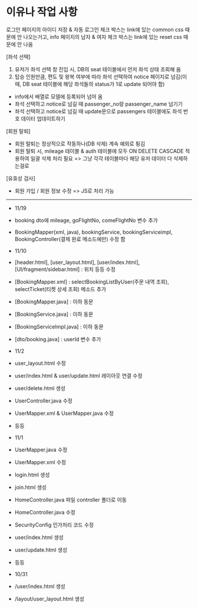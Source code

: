 # 이유나 작업 사항

로그인 페이지의 아이디 저장 & 자동 로그인 체크 박스는 link에 있는 common css 때문에 안 나오는거고,
info 페이지의 남자 & 여자 체크 박스는 link에 있는 reset css 때문에 안 나옴


[좌석 선택]
1) 유저가 좌석 선택 창 진입 시, DB의 seat 테이블에서 먼저 좌석 상태 조회해 옴
2) 탑승 인원만큼, 편도 및 왕복 여부에 따라 좌석 선택하여 notice 페이지로 넘김(이 때, DB seat 테이블에 해당 좌석들의 status가 1로 update 되어야 함)

- info에서 배열로 모델에 등록되어 넘어 옴
- 좌석 선택하고 notice로 넘길 때 passenger_no랑 passenger_name 넘기기
- 좌석 선택하고 notice로 넘길 때 update문으로 passengers 테이블에도 좌석 번호 데이터 업데이트하기


[회원 탈퇴]
- 회원 탈퇴는 정상적으로 작동하나(DB 삭제) 계속 예외로 튕김
- 회원 탈퇴 시, mileage 테이블 & auth 테이블에 모두 ON DELETE CASCADE 적용하여 일괄 삭제 처리 필요 => 그냥 각각 테이블마다 해당 유저 데이터 다 삭제하는걸로




[유효성 검사]
- 회원 가입 / 회원 정보 수정 => JS로 처리 가능



--------------------------------------------------------------------------------------------------------
- 11/19
- booking dto에 mileage, goFlightNo, comeFlightNo 변수 추가
- BookingMapper(xml, java), bookingService, bookingServiceimpl, BookingController(결제 완료 메소드에만) 수정 함


- 11/10
- [header.html], [user_layout.html], [user/index.html], [UI/fragment/sidebar.html] : 위치 등등 수정
- [BookingMapper.xml] : selectBookingListByUser(주문 내역 조회), selectTicket(티켓 상세 조회) 메소드 추가
- [BookingMapper.java] : 이하 동문
- [BookingService.java] : 이하 동문
- [BookingServiceImpl.java] : 이하 동문
- [dto/booking.java] : userId 변수 추가


- 11/2
- user_layout.html 수정
- user/index.html & user/update.html 레이아웃 연결 수정
- user/delete.html 생성
- UserController.java 수정
- UserMapper.xml & UserMapper.java 수정
- 등등

- 11/1
- UserMapper.java 수정
- UserMapper.xml 수정
- login.html 생성
- join.html 생성
- HomeController.java 파일 controller 폴더로 이동
- HomeController.java 수정
- SecurityConfig 인가처리 코드 수정
- user/index.html 생성
- user/update.html 생성
- 등등

- 10/31
- /user/index.html 생성
- /layout/user_layout.html 생성